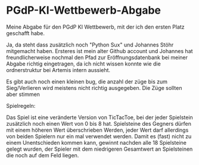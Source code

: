 # PGdP-KI-Wettbewerb-Abgabe

Meine Abgabe für den PGdP KI Wettbewerb, mit der ich den ersten Platz geschafft habe.

Ja, da steht dass zusätzlich noch "Python Sux" und Johannes Stöhr mitgemacht haben.
Ersteres ist mein alter Github account und Johannes hat freundlicherweise nochmal den Pfad zur Eröffnungsdatenbank bei meiner Abgabe richtig eingetragen, 
da ich nicht wissen konnte wie die ordnerstruktur bei Artemis intern aussieht.

Es gibt auch noch einen kleinen bug, die anzahl der züge bis zum Sieg/Verlieren wird meistens nicht richtig ausgegeben. Die Züge sollten aber stimmen


Spielregeln:

Das Spiel ist eine veränderte Version von TicTacToe, bei der jeder Spielstein zusätzlich noch einen Wert von 0 bis 8 hat.
Spielsteine des Gegners dürfen mit einem höheren Wert überschrieben Werden, jeder Wert darf allerdings von beiden Spielern nur ein mal verwendet werden.
Damit es (fast) nicht zu einem Unentschieden kommen kann, gewinnt nachden alle 18 Spielsteine gelegt wurden, der Spieler mit dem niedrigeren 
Gesamtwert an Spielsteinen die noch auf dem Feld liegen.
